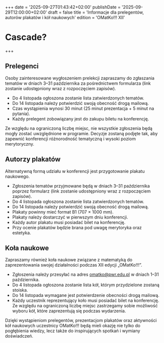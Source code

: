 +++
date = '2025-09-27T01:43:42+02:00'
publishDate = '2025-09-29T12:00:00+02:00'
draft = false
title = 'Informacje dla prelegentów, autorów plakatów i kół naukowych'
edition = 'OMatKo!!! XII'
# Cascade?
+++

## Prelegenci

Osoby zainteresowane wygłoszeniem prelekcji zapraszamy do zgłaszania tematów w dniach 3–31 października za pośrednictwem formularza (link zostanie udostępniony wraz z rozpoczęciem zapisów).

- Do 4 listopada ogłoszona zostanie lista zatwierdzonych tematów.
- Do 14 listopada należy potwierdzić swoją obecność drogą mailową.
- Czas wystąpienia wynosi 30 minut (25 minut prezentacja + 5 minut na pytania).
- Każdy prelegent zobowiązany jest do zakupu biletu na konferencję.

Ze względu na ograniczoną liczbę miejsc, nie wszystkie zgłoszenia będą mogły zostać uwzględnione w programie. Decyzje zostaną podjęte tak, aby zapewnić konferencji różnorodność tematyczną i wysoki poziom merytoryczny.

## Autorzy plakatów

Alternatywną formą udziału w konferencji jest przygotowanie plakatu naukowego.

- Zgłoszenia tematów przyjmowane będą w dniach 3–31 października poprzez formularz (link zostanie udostępniony wraz z rozpoczęciem zapisów).
- Do 4 listopada ogłoszona zostanie lista zatwierdzonych tematów.
- Do 14 listopada należy potwierdzić swoją obecność drogą mailową.
- Plakaty powinny mieć format B1 (707 × 1000 mm).
- Plakaty należy dostarczyć w pierwszym dniu konferencji.
- Każdy autor plakatu musi posiadać bilet na konferencję.
- Przy ocenie plakatów będzie brana pod uwagę merytoryka oraz estetyka.

## Koła naukowe

Zapraszamy również koła naukowe związane z matematyką do zaprezentowania swojej działalności podczas XII edycji „OMatKo!!!”.

- Zgłoszenia należy przesyłać na adres omatko@pwr.edu.pl w dniach 1–31 października.
- Do 4 listopada ogłoszona zostanie lista kół, którym przydzielone zostaną stoiska.
- Do 14 listopada wymagane jest potwierdzenie obecności drogą mailową.
- Każdy uczestnik reprezentujący koło musi posiadać bilet na konferencję.
  Ze względu na ograniczoną liczbę miejsc zastrzegamy sobie możliwość wyboru kół, które zaprezentują się podczas wydarzenia.

Dzięki wystąpieniom prelegentów, prezentacjom plakatów oraz aktywności kół naukowych uczestnicy OMatKo!!! będą mieli okazję nie tylko do pogłębienia wiedzy, lecz także do inspirujących spotkań i wymiany doświadczeń.
